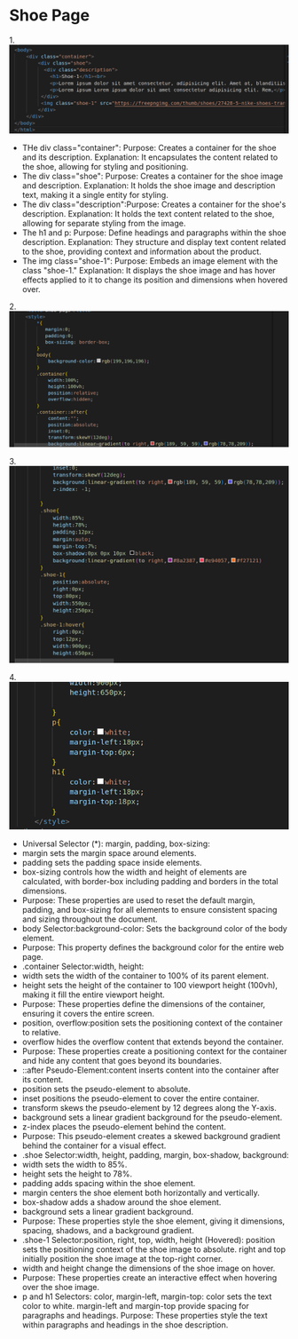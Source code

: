# Shoe Page
1.![first](s4.png)
* THe div class="container":
Purpose: Creates a container for the shoe and its description.
Explanation: It encapsulates the content related to the shoe, allowing for styling and positioning.
* The div class="shoe":
Purpose: Creates a container for the shoe image and description.
Explanation: It holds the shoe image and description text, making it a single entity for styling.
* The div class="description":Purpose: Creates a container for the shoe's description.
Explanation: It holds the text content related to the shoe, allowing for separate styling from the image.
* The h1 and p:
Purpose: Define headings and paragraphs within the shoe description.
Explanation: They structure and display text content related to the shoe, providing context and information about the product.
* The img class="shoe-1":
Purpose: Embeds an image element with the class "shoe-1."
Explanation: It displays the shoe image and has hover effects applied to it to change its position and dimensions when hovered over.

2.![second](s1.png)

3.![tird](s2.png)

4.![fourth](s3.png)
* Universal Selector (*):
margin, padding, box-sizing:
* margin sets the margin space around elements.
* padding sets the padding space inside elements.
* box-sizing controls how the width and height of elements are calculated, with border-box including padding and borders in the total dimensions.
* Purpose: These properties are used to reset the default margin, padding, and box-sizing for all elements to ensure consistent spacing and sizing throughout the document.
* body Selector:background-color:
Sets the background color of the body element.
* Purpose: This property defines the background color for the entire web page.
* .container Selector:width, height:
* width sets the width of the container to 100% of its parent element.
* height sets the height of the container to 100 viewport height (100vh), making it fill the entire viewport height.
* Purpose: These properties define the dimensions of the container, ensuring it covers the entire screen.
* position, overflow:position sets the positioning context of the container to relative.
* overflow hides the overflow content that extends beyond the container.
* Purpose: These properties create a positioning context for the container and hide any content that goes beyond its boundaries.
* ::after Pseudo-Element:content inserts content into the container after its content.
* position sets the pseudo-element to absolute.
* inset positions the pseudo-element to cover the entire container.
* transform skews the pseudo-element by 12 degrees along the Y-axis.
* background sets a linear gradient background for the pseudo-element.
* z-index places the pseudo-element behind the content.
* Purpose: This pseudo-element creates a skewed background gradient behind the container for a visual effect.
* .shoe Selector:width, height, padding, margin, box-shadow, background:
* width sets the width to 85%.
* height sets the height to 78%.
* padding adds spacing within the shoe element.
* margin centers the shoe element both horizontally and vertically.
* box-shadow adds a shadow around the shoe element.
* background sets a linear gradient background.
* Purpose: These properties style the shoe element, giving it dimensions, spacing, shadows, and a background gradient.
* .shoe-1 Selector:position, right, top, width, height (Hovered):
position sets the positioning context of the shoe image to absolute.
right and top initially position the shoe image at the top-right corner.
* width and height change the dimensions of the shoe image on hover.
* Purpose: These properties create an interactive effect when hovering over the shoe image.
* p and h1 Selectors:
color, margin-left, margin-top:
color sets the text color to white.
margin-left and margin-top provide spacing for paragraphs and headings.
Purpose: These properties style the text within paragraphs and headings in the shoe description.